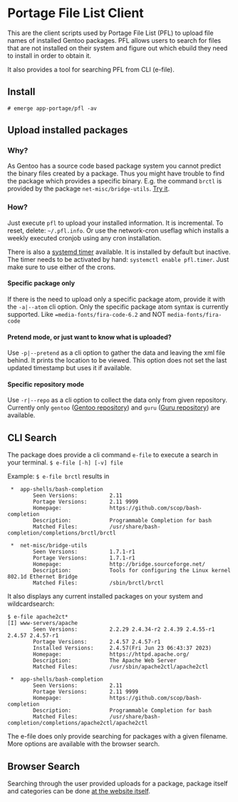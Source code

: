 # Portage File List Client
This are the client scripts used by Portage File List (PFL) to upload file names of installed Gentoo packages.
PFL allows users to search for files that are not installed on their system and figure out which ebuild they need to install in order to obtain it.

It also provides a tool for searching PFL from CLI (e-file).

## Install
`# emerge app-portage/pfl -av`

## Upload installed packages

### Why?
As Gentoo has a source code based package system you cannot predict the binary files created by a package.
Thus you might have trouble to find the package which provides a specific binary. E.g. the command `brctl` is
provided by the package `net-misc/bridge-utils`. [Try it](https://www.portagefilelist.de/index.php?fs=brctl&unique=1).

### How?
Just execute `pfl` to upload your installed information. It is incremental. To reset, delete: `~/.pfl.info`.
Or use the network-cron useflag which installs a weekly executed cronjob using any cron installation.

There is also a [systemd timer](https://wiki.gentoo.org/wiki/Systemd#Timer_services) available.
It is installed by default but inactive. The timer needs to be activated by hand: `systemctl enable pfl.timer`.
Just make sure to use either of the crons.

#### Specific package only
If there is the need to upload only a specific package atom, provide it with the `-a|--atom` cli option.
Only the specific package atom syntax is currently supported. Like `=media-fonts/fira-code-6.2` and NOT `media-fonts/fira-code`

#### Pretend mode, or just want to know what is uploaded?
Use `-p|--pretend` as a cli option to gather the data and leaving the xml file behind. It prints the location to be
viewed. This option does not set the last updated timestamp but uses it if available.

#### Specific repository mode
Use `-r|--repo` as a cli option to collect the data only from given repository. Currently only `gentoo`
([Gentoo repository](https://packages.gentoo.org/)) and `guru` ([Guru repository](https://wiki.gentoo.org/wiki/Project:GURU))
are available.

## CLI Search

The package does provide a cli command `e-file` to execute a search in your terminal.
`$ e-file [-h] [-v] file`

Example: `$ e-file brctl` results in

```
 *  app-shells/bash-completion
        Seen Versions:          2.11
        Portage Versions:       2.11 9999
        Homepage:               https://github.com/scop/bash-completion
        Description:            Programmable Completion for bash
        Matched Files:          /usr/share/bash-completion/completions/brctl/brctl

 *  net-misc/bridge-utils
        Seen Versions:          1.7.1-r1
        Portage Versions:       1.7.1-r1
        Homepage:               http://bridge.sourceforge.net/
        Description:            Tools for configuring the Linux kernel 802.1d Ethernet Bridge
        Matched Files:          /sbin/brctl/brctl
```

It also displays any current installed packages on your system and wildcardsearch:

```
$ e-file apache2ct*
[I] www-servers/apache
        Seen Versions:          2.2.29 2.4.34-r2 2.4.39 2.4.55-r1 2.4.57 2.4.57-r1
        Portage Versions:       2.4.57 2.4.57-r1
        Installed Versions:     2.4.57(Fri Jun 23 06:43:37 2023)
        Homepage:               https://httpd.apache.org/
        Description:            The Apache Web Server
        Matched Files:          /usr/sbin/apache2ctl/apache2ctl

 *  app-shells/bash-completion
        Seen Versions:          2.11
        Portage Versions:       2.11 9999
        Homepage:               https://github.com/scop/bash-completion
        Description:            Programmable Completion for bash
        Matched Files:          /usr/share/bash-completion/completions/apache2ctl/apache2ctl
```

The e-file does only provide searching for packages with a given filename. More options are available with the browser search.

## Browser Search

Searching through the user provided uploads for a package, package itself and categories can be done [at the website itself](https://www.portagefilelist.de/).
